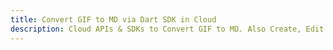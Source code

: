 ---title: Convert GIF to MD via Dart SDK in Clouddescription: Cloud APIs & SDKs to Convert GIF to MD. Also Create, Edit & Render Microsoft Word & OpenOffice documents in the Cloud.---